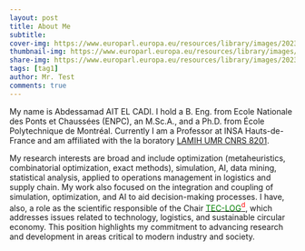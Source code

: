 ```yaml
---
layout: post
title: About Me
subtitle: 
cover-img: https://www.europarl.europa.eu/resources/library/images/20230927PHT05951/20230927PHT05951_original.png
thumbnail-img: https://www.europarl.europa.eu/resources/library/images/20230927PHT05951/20230927PHT05951_original.png
share-img: https://www.europarl.europa.eu/resources/library/images/20230927PHT05951/20230927PHT05951_original.png
tags: [tag1]
author: Mr. Test
comments: true
---
```


My name is Abdessamad AIT EL CADI. I hold a B. Eng. from Ecole Nationale des Ponts et Chaussées (ENPC), an M.Sc.A., and a Ph.D. from École Polytechnique de Montréal. Currently I am a Professor at INSA Hauts-de-France and am affiliated with the la boratory [LAMIH UMR CNRS 8201](https://www.uphf.fr/lamih).

My research interests are broad and include optimization (metaheuristics, combinatorial optimization, exact methods), simulation, AI, data mining, statistical analysis, applied to operations management in logistics and supply chain. My work also focused on the integration and coupling of simulation, optimization, and AI to aid decision-making processes. I have, also, a role as the scientific responsible of the Chair [<span style="color:green">TEC-LOG</span><span style="color:red"><sup>d</sup></span>](https://www.uphf.fr/actualites/lancement-chaire-tec-logd), which addresses issues related to technology, logistics, and sustainable circular economy. This position highlights my commitment to advancing research and development in areas critical to modern industry and society.
